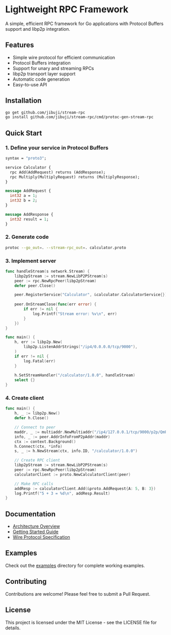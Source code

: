 # Lightweight RPC Framework

A simple, efficient RPC framework for Go applications with Protocol Buffers support and libp2p integration.

## Features
- Simple wire protocol for efficient communication
- Protocol Buffers integration
- Support for unary and streaming RPCs
- libp2p transport layer support
- Automatic code generation
- Easy-to-use API

## Installation
```bash
go get github.com/jibuji/stream-rpc
go install github.com/jibuji/stream-rpc/cmd/protoc-gen-stream-rpc
```

## Quick Start

### 1. Define your service in Protocol Buffers
```protobuf
syntax = "proto3";

service Calculator {
  rpc Add(AddRequest) returns (AddResponse);
  rpc Multiply(MultiplyRequest) returns (MultiplyResponse);
}

message AddRequest {
  int32 a = 1;
  int32 b = 2;
}

message AddResponse {
  int32 result = 1;
}
```

### 2. Generate code
```bash
protoc --go_out=. --stream-rpc_out=. calculator.proto
```

### 3. Implement server
```go
func handleStream(s network.Stream) {
    libp2pStream := stream.NewLibP2PStream(s)
    peer := rpc.NewRpcPeer(libp2pStream)
    defer peer.Close()

    peer.RegisterService("Calculator", &calculator.CalculatorService{})
    
    peer.OnStreamClose(func(err error) {
        if err != nil {
            log.Printf("Stream error: %v\n", err)
        }
    })
}

func main() {
    h, err := libp2p.New(
        libp2p.ListenAddrStrings("/ip4/0.0.0.0/tcp/9000"),
    )
    if err != nil {
        log.Fatal(err)
    }
    
    h.SetStreamHandler("/calculator/1.0.0", handleStream)
    select {}
}
```

### 4. Create client
```go
func main() {
    h, _ := libp2p.New()
    defer h.Close()

    // Connect to peer
    maddr, _ := multiaddr.NewMultiaddr("/ip4/127.0.0.1/tcp/9000/p2p/QmPeerID")
    info, _ := peer.AddrInfoFromP2pAddr(maddr)
    ctx := context.Background()
    h.Connect(ctx, *info)
    s, _ := h.NewStream(ctx, info.ID, "/calculator/1.0.0")

    // Create RPC client
    libp2pStream := stream.NewLibP2PStream(s)
    peer := rpc.NewRpcPeer(libp2pStream)
    calculatorClient := proto.NewCalculatorClient(peer)

    // Make RPC calls
    addResp := calculatorClient.Add(&proto.AddRequest{A: 5, B: 3})
    log.Printf("5 + 3 = %d\n", addResp.Result)
}
```

## Documentation
- [Architecture Overview](docs/architecture.md)
- [Getting Started Guide](docs/getting_started.md)
- [Wire Protocol Specification](docs/wire_protocol.md)

## Examples
Check out the [examples](examples/) directory for complete working examples.

## Contributing
Contributions are welcome! Please feel free to submit a Pull Request.

## License
This project is licensed under the MIT License - see the LICENSE file for details.